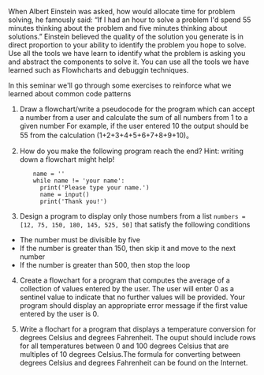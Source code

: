 
When Albert Einstein was asked, how would allocate time for problem solving, he famously said: “If I had an hour to solve a problem I'd spend 55 minutes thinking about the problem and five minutes thinking about solutions.” Einstein believed the quality of the solution you generate is in direct proportion to your ability to identify the problem you hope to solve. Use all the tools we have learn to identify what the problem is asking you and abstract the components to solve it. You can use all the tools we have learned such as Flowhcharts and debuggin techniques.

In this seminar we&#39;ll go through some exercises to reinforce what we learned about common code patterns

1. Draw a flowchart/write a pseudocode for the program which can accept a number from a user and calculate the sum of all numbers from 1 to a given number
For example, if the user entered 10 the output should be 55 from the calculation (1+2+3+4+5+6+7+8+9+10)。

2. How do you make the following program reach the end? Hint: writing down a flowchart might help!
```
       name = ''
       while name != 'your name': 
         print('Please type your name.') 
         name = input() 
         print('Thank you!') 
```
3. Design a program to display only those numbers from a list ```numbers = [12, 75, 150, 180, 145, 525, 50]``` that satisfy the following conditions

- The number must be divisible by five
- If the number is greater than 150, then skip it and move to the next number
- If the number is greater than 500, then stop the loop


4. Create a flowchart for a program that computes the average of a collection of values entered by the user. The user will enter 0 as a sentinel value to indicate that no further values will be provided. Your program should display an appropriate
error message if the first value entered by the user is 0.


5. Write a flochart for a program that displays a temperature conversion  for degrees Celsius and degrees Fahrenheit. The ouput should include rows for all temperatures between 0 and 100 degrees Celsius that are multiples of 10 degrees Celsius.The formula for converting between degrees Celsius and degrees Fahrenheit can be found on the Internet.


